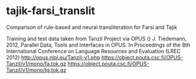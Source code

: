# tajik-farsi_translit
Comparison of rule-based and neural transliteration for Farsi and Tajik


Training and test data taken from Tanzil Project via OPUS ()
J. Tiedemann, 2012, Parallel Data, Tools and Interfaces in OPUS. In Proceedings of the 8th International Conference on Language Resources and Evaluation (LREC 2012)
http://opus.nlpl.eu/Tanzil-v1.php
https://object.pouta.csc.fi/OPUS-Tanzil/v1/mono/fa.tok.gz
https://object.pouta.csc.fi/OPUS-Tanzil/v1/mono/tg.tok.gz
